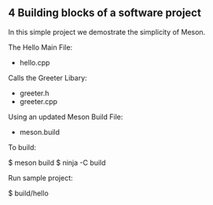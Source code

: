 ## 4 Building blocks of a software project

In this simple project we demostrate the simplicity of Meson.

The Hello Main File:
* hello.cpp

Calls the Greeter Libary:
* greeter.h
* greeter.cpp

Using an updated Meson Build File:
* meson.build

To build:

$ meson build
$ ninja -C build

Run sample project:

$ build/hello


